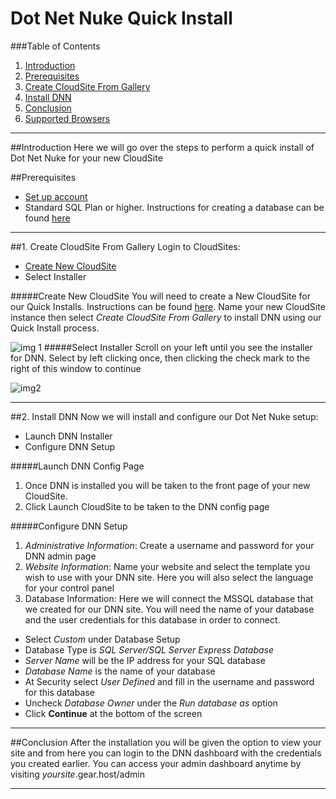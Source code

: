 Dot Net Nuke Quick Install 
==================

###Table of Contents
1. [Introduction](#user-content-introduction)
2. [Prerequisites](#user-content-prerequisites)
3. [Create CloudSite From Gallery](#user-content-1-creat-cloudsite-from-gallery)
4. [Install DNN](#user-content-2-install-dnn)
5. [Conclusion](#user-content-conclusion)
6. [Supported Browsers](#user-content-supported-browsers)

***

##Introduction
Here we will go over the steps to perform a quick install of Dot Net Nuke for your new CloudSite 

##Prerequisites
 
* [Set up account](https://my.gearhost.com/login.aspx)
* Standard SQL Plan or higher. Instructions for creating a database can be found [here](https://github.com/GearHost/docs/blob/master/how-to-restore-a-database.md) 

***
##1. Create CloudSite From Gallery
Login to CloudSites:
 
* [Create New CloudSite](https://github.com/GearHost/docs/blob/master/create-a-cloudsite.md)
* Select Installer

#####Create New CloudSite
You will need to create a New CloudSite for our Quick Installs. Instructions can be found [here](https://github.com/GearHost/docs/blob/master/create-a-cloudsite.md). Name your new CloudSite instance then select *Create CloudSite From Gallery* to install DNN using our Quick Install process.

![img 1](http://i.imgur.com/tVjg5tP.png)
#####Select Installer
Scroll on your left until you see the installer for DNN. Select by left clicking once, then clicking the check mark to the right of this window to continue 

![img2](http://i.imgur.com/mtO0doC.png)
***



##2. Install DNN
Now we will install and configure our Dot Net Nuke setup:
 
* Launch DNN Installer
* Configure DNN Setup
 
#####Launch DNN Config Page
1. Once DNN is installed you will be taken to the front page of your new CloudSite.
2. Click Launch CloudSite to be taken to the DNN config page

#####Configure DNN Setup
1. *Administrative Information*: Create a username and password for your DNN admin page
2. *Website Information*: Name your website and select the template you wish to use with your DNN site. Here you will also select the language for your control panel
3. Database Information: Here we will connect the MSSQL database that we created for our DNN site. You will need the name of your database and the user credentials for this database in order to connect.
 * Select *Custom* under Database Setup
 * Database Type is *SQL Server/SQL Server Express Database*
 * *Server Name* will be the IP address for your SQL database
 * *Database Name* is the name of your database
 * At Security select *User Defined* and fill in the username and password for this database
 * Uncheck *Database Owner* under the *Run database as* option
 * Click **Continue** at the bottom of the screen

***
##Conclusion
After the installation you will be given the option to view your site and from here you can login to the DNN dashboard with the credentials you created earlier. You can access your admin dashboard anytime by visiting *yoursite*.gear.host/admin 
***



